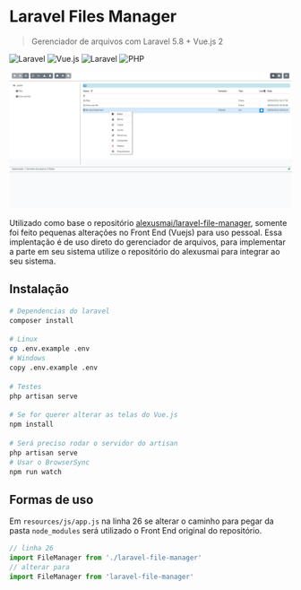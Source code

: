 # Laravel Files Manager
> Gerenciador de arquivos com Laravel 5.8 + Vue.js 2

![Laravel](https://img.shields.io/badge/Laravel-5.6.*-orange.svg) ![Vue.js](https://img.shields.io/badge/Vue.js-2.*-green.svg) ![Laravel](https://img.shields.io/badge/Laravel-5.6.*-orange.svg) ![PHP](https://img.shields.io/badge/php->=7.0.*-blue.svg)

![](./header-demo.png)

Utilizado como base o repositório [alexusmai/laravel-file-manager](https://github.com/alexusmai/laravel-file-manager), somente foi feito pequenas alterações no Front End (Vuejs) para uso pessoal. Essa implentação é de uso direto do gerenciador de arquivos, para implementar a parte em seu sistema utilize o repositório do alexusmai para integrar ao seu sistema.

## Instalação

```sh
# Dependencias do laravel
composer install 

# Linux
cp .env.example .env
# Windows
copy .env.example .env

# Testes
php artisan serve 

# Se for querer alterar as telas do Vue.js
npm install

# Será preciso rodar o servidor do artisan
php artisan serve
# Usar o BrowserSync 
npm run watch
```


## Formas de uso
Em `resources/js/app.js` na linha 26 se alterar o caminho para pegar da pasta `node_modules` será utilizado o Front End original do repositório.

```js
// linha 26
import FileManager from './laravel-file-manager' 
// alterar para 
import FileManager from 'laravel-file-manager' 
```
